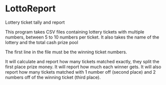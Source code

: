 # LottoReport
Lottery ticket tally and report

This program takes CSV files containing lottery tickets with multiple numbers, between 5 to 10 numbers per ticket.
It also takes the name of the lottery and the total cash prize pool

The first line in the file must be the winning ticket numbers.

It will calculate and report how many tickets matched exactly, they split the first place prize money. It will report how much each winner gets.
It will also report how many tickets matched with 1 number off (second place) and 2 numbers off of the winning ticket (third place).
